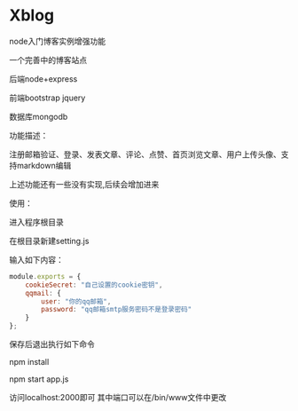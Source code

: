 # Xblog
node入门博客实例增强功能

一个完善中的博客站点 

后端node+express 

前端bootstrap jquery 

数据库mongodb 

功能描述：

注册邮箱验证、登录、发表文章、评论、点赞、首页浏览文章、用户上传头像、支持markdown编辑

上述功能还有一些没有实现,后续会增加进来

使用：

进入程序根目录

在根目录新建setting.js

输入如下内容：
```js
module.exports = {
	cookieSecret: "自己设置的cookie密钥",
	qqmail: {
		user: "你的qq邮箱",
		password: "qq邮箱smtp服务密码不是登录密码"
	}
};
```
保存后退出执行如下命令

npm install

npm start app.js

访问localhost:2000即可
其中端口可以在/bin/www文件中更改
